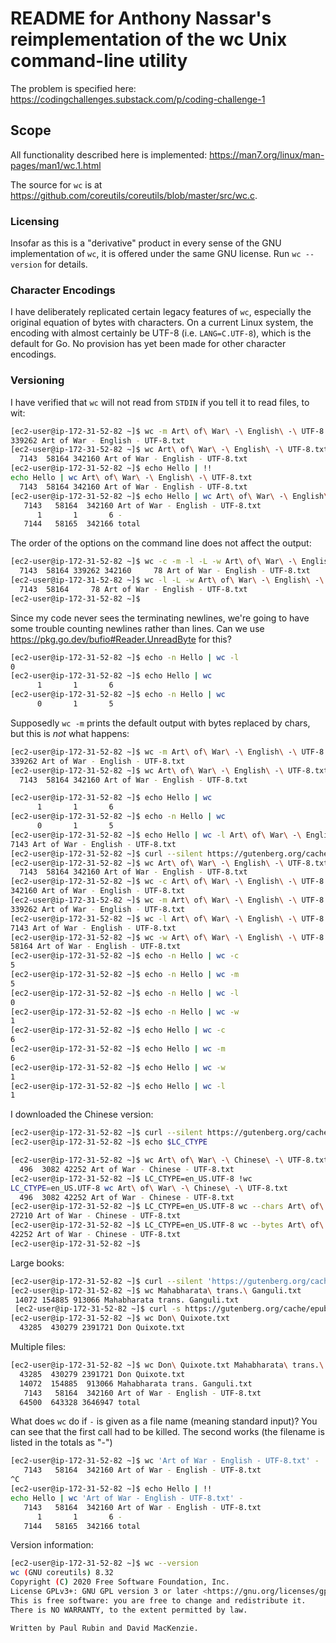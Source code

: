 # README for Anthony Nassar's reimplementation of the wc Unix command-line utility

The problem is specified here: https://codingchallenges.substack.com/p/coding-challenge-1

## Scope

All functionality described here is implemented: https://man7.org/linux/man-pages/man1/wc.1.html

The source for `wc` is at https://github.com/coreutils/coreutils/blob/master/src/wc.c.

### Licensing

Insofar as this is a "derivative" product in every sense of the GNU implementation of `wc`, it 
is offered under the same GNU license. Run `wc --version` for details.

### Character Encodings

I have deliberately replicated certain legacy features of `wc`, especially the original equation 
of bytes with characters. On a current Linux system, the encoding with almost certainly be UTF-8 
(i.e. `LANG=C.UTF-8`), which is the default for Go. No provision has yet been made for other character
encodings.

### Versioning




I have verified that `wc` will not read from `STDIN` if you tell it to read files, to wit:

```bash
[ec2-user@ip-172-31-52-82 ~]$ wc -m Art\ of\ War\ -\ English\ -\ UTF-8.txt 
339262 Art of War - English - UTF-8.txt
[ec2-user@ip-172-31-52-82 ~]$ wc Art\ of\ War\ -\ English\ -\ UTF-8.txt 
  7143  58164 342160 Art of War - English - UTF-8.txt
[ec2-user@ip-172-31-52-82 ~]$ echo Hello | !!
echo Hello | wc Art\ of\ War\ -\ English\ -\ UTF-8.txt 
  7143  58164 342160 Art of War - English - UTF-8.txt
[ec2-user@ip-172-31-52-82 ~]$ echo Hello | wc Art\ of\ War\ -\ English\ -\ UTF-8.txt -
   7143   58164  342160 Art of War - English - UTF-8.txt
      1       1       6 -
   7144   58165  342166 total
```

The order of the options on the command line does not affect the output:

```bash
[ec2-user@ip-172-31-52-82 ~]$ wc -c -m -l -L -w Art\ of\ War\ -\ English\ -\ UTF-8.txt 
  7143  58164 339262 342160     78 Art of War - English - UTF-8.txt
[ec2-user@ip-172-31-52-82 ~]$ wc -l -L -w Art\ of\ War\ -\ English\ -\ UTF-8.txt 
  7143  58164     78 Art of War - English - UTF-8.txt
[ec2-user@ip-172-31-52-82 ~]$ 
```

Since my code never sees the terminating newlines, we're going to have some trouble counting newlines rather than lines. Can we use https://pkg.go.dev/bufio#Reader.UnreadByte for this?

```bash
[ec2-user@ip-172-31-52-82 ~]$ echo -n Hello | wc -l
0
[ec2-user@ip-172-31-52-82 ~]$ echo Hello | wc 
      1       1       6
[ec2-user@ip-172-31-52-82 ~]$ echo -n Hello | wc
      0       1       5
```

Supposedly `wc -m` prints the default output with bytes replaced by chars, but this is _not_ what happens:

```bash
[ec2-user@ip-172-31-52-82 ~]$ wc -m Art\ of\ War\ -\ English\ -\ UTF-8.txt 
339262 Art of War - English - UTF-8.txt
[ec2-user@ip-172-31-52-82 ~]$ wc Art\ of\ War\ -\ English\ -\ UTF-8.txt 
  7143  58164 342160 Art of War - English - UTF-8.txt
```


```bash
[ec2-user@ip-172-31-52-82 ~]$ echo Hello | wc
      1       1       6
[ec2-user@ip-172-31-52-82 ~]$ echo -n Hello | wc
      0       1       5
[ec2-user@ip-172-31-52-82 ~]$ echo Hello | wc -l Art\ of\ War\ -\ English\ -\ UTF-8.txt 
7143 Art of War - English - UTF-8.txt
[ec2-user@ip-172-31-52-82 ~]$ curl --silent https://gutenberg.org/cache/epub/132/pg132.txt > Art\ of\ War\ -\ English\ -\ UTF-8.txt 
[ec2-user@ip-172-31-52-82 ~]$ wc Art\ of\ War\ -\ English\ -\ UTF-8.txt 
  7143  58164 342160 Art of War - English - UTF-8.txt
[ec2-user@ip-172-31-52-82 ~]$ wc -c Art\ of\ War\ -\ English\ -\ UTF-8.txt 
342160 Art of War - English - UTF-8.txt
[ec2-user@ip-172-31-52-82 ~]$ wc -m Art\ of\ War\ -\ English\ -\ UTF-8.txt 
339262 Art of War - English - UTF-8.txt
[ec2-user@ip-172-31-52-82 ~]$ wc -l Art\ of\ War\ -\ English\ -\ UTF-8.txt 
7143 Art of War - English - UTF-8.txt
[ec2-user@ip-172-31-52-82 ~]$ wc -w Art\ of\ War\ -\ English\ -\ UTF-8.txt 
58164 Art of War - English - UTF-8.txt
[ec2-user@ip-172-31-52-82 ~]$ echo -n Hello | wc -c
5
[ec2-user@ip-172-31-52-82 ~]$ echo -n Hello | wc -m
5
[ec2-user@ip-172-31-52-82 ~]$ echo -n Hello | wc -l
0
[ec2-user@ip-172-31-52-82 ~]$ echo -n Hello | wc -w
1
[ec2-user@ip-172-31-52-82 ~]$ echo Hello | wc -c
6
[ec2-user@ip-172-31-52-82 ~]$ echo Hello | wc -m
6
[ec2-user@ip-172-31-52-82 ~]$ echo Hello | wc -w
1
[ec2-user@ip-172-31-52-82 ~]$ echo Hello | wc -l
1
```
 
I downloaded the Chinese version:

```bash
[ec2-user@ip-172-31-52-82 ~]$ curl --silent https://gutenberg.org/cache/epub/23864/pg23864.txt > Art\ of\ War\ -\ Chinese\ -\ UTF-8.txt 
[ec2-user@ip-172-31-52-82 ~]$ echo $LC_CTYPE

[ec2-user@ip-172-31-52-82 ~]$ wc Art\ of\ War\ -\ Chinese\ -\ UTF-8.txt 
  496  3082 42252 Art of War - Chinese - UTF-8.txt
[ec2-user@ip-172-31-52-82 ~]$ LC_CTYPE=en_US.UTF-8 !wc
LC_CTYPE=en_US.UTF-8 wc Art\ of\ War\ -\ Chinese\ -\ UTF-8.txt 
  496  3082 42252 Art of War - Chinese - UTF-8.txt
[ec2-user@ip-172-31-52-82 ~]$ LC_CTYPE=en_US.UTF-8 wc --chars Art\ of\ War\ -\ Chinese\ -\ UTF-8.txt 
27210 Art of War - Chinese - UTF-8.txt
[ec2-user@ip-172-31-52-82 ~]$ LC_CTYPE=en_US.UTF-8 wc --bytes Art\ of\ War\ -\ Chinese\ -\ UTF-8.txt 
42252 Art of War - Chinese - UTF-8.txt
[ec2-user@ip-172-31-52-82 ~]$ 
```

Large books:

```bash
[ec2-user@ip-172-31-52-82 ~]$ curl --silent 'https://gutenberg.org/cache/epub/11894/pg11894.txt' > 'Mahabharata trans. Ganguli.txt'
[ec2-user@ip-172-31-52-82 ~]$ wc Mahabharata\ trans.\ Ganguli.txt 
 14072 154885 913066 Mahabharata trans. Ganguli.txt
 [ec2-user@ip-172-31-52-82 ~]$ curl -s https://gutenberg.org/cache/epub/996/pg996.txt > 'Don Quixote.txt'
[ec2-user@ip-172-31-52-82 ~]$ wc Don\ Quixote.txt 
  43285  430279 2391721 Don Quixote.txt
 ```

 Multiple files:

```bash
[ec2-user@ip-172-31-52-82 ~]$ wc Don\ Quixote.txt Mahabharata\ trans.\ Ganguli.txt Art\ of\ War\ -\ English\ -\ UTF-8.txt 
  43285  430279 2391721 Don Quixote.txt
  14072  154885  913066 Mahabharata trans. Ganguli.txt
   7143   58164  342160 Art of War - English - UTF-8.txt
  64500  643328 3646947 total
```

What does `wc` do if `-` is given as a file name (meaning standard input)?
You can see that the first call had to be killed. The second works (the
filename is listed in the totals as "-")

```bash
[ec2-user@ip-172-31-52-82 ~]$ wc 'Art of War - English - UTF-8.txt' - 
   7143   58164  342160 Art of War - English - UTF-8.txt
^C
[ec2-user@ip-172-31-52-82 ~]$ echo Hello | !!
echo Hello | wc 'Art of War - English - UTF-8.txt' - 
   7143   58164  342160 Art of War - English - UTF-8.txt
      1       1       6 -
   7144   58165  342166 total
```

Version information:

```bash
[ec2-user@ip-172-31-52-82 ~]$ wc --version
wc (GNU coreutils) 8.32
Copyright (C) 2020 Free Software Foundation, Inc.
License GPLv3+: GNU GPL version 3 or later <https://gnu.org/licenses/gpl.html>.
This is free software: you are free to change and redistribute it.
There is NO WARRANTY, to the extent permitted by law.

Written by Paul Rubin and David MacKenzie.
```
